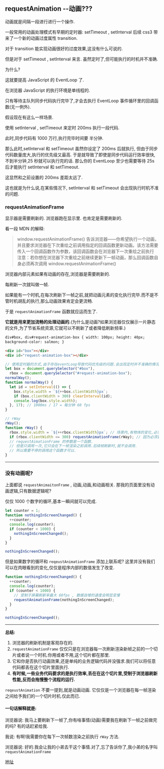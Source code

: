 <!--
 * @Author: your name
 * @Date: 2021-10-25 17:24:59
 * @LastEditTime: 2021-10-25 17:44:22
 * @LastEditors: Please set LastEditors
 * @Description: In User Settings Edit
 * @FilePath: /blog/docs/javaScript/任务-流程-控制.md
-->

## requestAnimation --动画???

动画就是间隔一段进行进行一个操作.

一般常用的动画处理模式有早期的定时器: setTimeout , setInterval
后续 css3 带来了一个新的动画过度属性 transition.

对于 transition 能实现动画很好的过度效果,这没有什么可说的.

但是对于 setTimeout , setInterval 来言. 虽然定时了,但可能执行的时机并不准确.

为什么?

这就要提高 JavaScript 的 EventLoop 了.

在浏览器 JavaScript 的执行环境是单线程的.

只有等待主队列同步代码执行完毕了,才会去执行 EventLoop 事件循环里的回调函数(无一例外).

假设现在有这么一样场景.

使用 setInterval , setTimeout 来定时 200ms 执行一段代码.

此时,同步代码有 1000 万行,执行完毕时间要 半分钟.

那么此时,setInterval 和 setTimeout 虽然你设定了 200ms 后就执行,
但由于同步代码数量庞大,执行的优先级又最高.
于是就导致了即使是同步代码运行效率很快,不到半分钟,25 秒就可以执行完的话.
那么你的 EventLoop 至少也需要等待 25s 后才能执行 setInterval 和 setTimeout.

这显然和之前设置的 200ms 差距太远了.

这也就是为什么说,在某些情况下, setInterval 和 setTimeout 会出现执行时机不准的问题.

### requestAnimationFrame

显示器是需要刷新的.
浏览器跑在显示里. 也肯定是需要刷新的.

看一段 MDN 的解释:

> window.requestAnimationFrame() 告诉浏览器——你希望执行一个动画，并且要求浏览器在下次重绘之前调用指定的回调函数更新动画。该方法需要传入一个回调函数作为参数，该回调函数会在浏览器下一次重绘之前执行
> 注意：若你想在浏览器下次重绘之前继续更新下一帧动画，那么回调函数自身必须再次调用 window.requestAnimationFrame()

浏览器内部元素如果有动画的存在,浏览器是需要刷新的.

每刷新一次就叫做一帧.

如果能有一个时机,在每次刷新下一帧之前,就把动画元素的变化执行完毕.而不是不管时机胡乱的执行,那么动画效果肯定会更流畅.

于是 `requestAnimationFrame` 函数就应运而生了.

**它就是用来更加流畅的处理动画的.**(为什么是动画?如果浏览器仅仅展示一片静态的文件,为了节省系统资源,它就可以不刷新了或者降低刷新频率.)

```html & css
div#box, div#request-animation-box { width: 100px; height: 40px;
background-color: salmon; }

<div id="box"></div>
<div id="request-animation-box"></div>
```

```javascript
// 使用定时器的方式,由于存在eventLoop导致代码优先级的问题.会出现定时并不准确的情况.
let box = document.querySelector("#box"),
  rbox = document.querySelector("#request-animation-box");
normalWay();
function normalWay() {
  let id = setInterval(() => {
    box.style.width = `${++box.clientWidth}px`;
    if (box.clientWidth > 300) clearInterval(id);
    console.log(box.style.width);
  }, 17); // 1000ms / 17 = 每分钟 60 fps
}

// rWay
rWay();
function rWay() {
  rbox.style.width = `${++rbox.clientWidth}px`; // 场景内,有物体的变化,必须刷新浏览器
  if (rbox.clientWidth <= 300) requestAnimationFrame(rWay); // 因为必须要刷新浏览器,所以会调用 requestAnimationFrame .
  // requestAimationFrame 的参数是一个函数.
  // 但是只调用一次,它只会在下一帧渲染之前调用.后续帧刷新时,就不会调用.
  // 所以需要不停的调用这个函数才可以.
}
```

---

### 没有动画呢?

上面都说 `requestAnimaitonFrame` , 动画,动画,和动画相关.
那我的页面里没有动画逻辑,只有数据逻辑呢?

仅仅 1000 个数字的循环,基本一瞬间就可以完成.

```javascript
let counter = 1;
function nothingInScreenChanged() {
  ++counter;
  console.log(counter);
  if (counter < 1000) {
    nothingInScreenChanged();
  }
}

nothingInScreenChanged();
```

但是如果数字的循环和 `reqeustAnimationFrame` 添加上联系呢? 这里并没有我们可以在肉眼看到的变化,仅仅是程序内部的数值发生了改变.

```javascript
function nothingInScreenChanged() {
  ++counter;
  console.log(counter);
  if (counter < 1000) {
    // 受制于屏幕刷新率最大 60fps , 数据自增的速度会明显变慢
    requestAnimationFrame(nothingInScreenChanged);
  }
}

nothingInScreenChanged();
```

---

**总结:**

1. 浏览器的刷新机制是客观存在的.
2. `requestAnimationFrame` 仅仅只是在浏览器每一次刷新渲染新帧之前的一个切片或者说一个时机.你用或者不用,这个切片都在那里.
3. 它和你是否执行动画效果,还是单纯的业务逻辑代码并没强求.我们可以将任意代码都丢在这个切片里面执行.
4. **有时候,一些业务代码要求的是执行效率,丢在在这个切片里,受制于浏览器刷新性能,反而会拖慢整个流程的运行.**

`reqeustAnimation` 不要一提到,就是动画动画. 它仅仅是一个浏览器在每一帧渲染之间给予我们的一个切片时机.仅此而已.

#### 一句话解释就是:

浏览器说: 我马上要刷新下一帧了,你有啥事情(动画)需要我在刷新下一帧之前做完的吗? 有的话赶紧给我.

我说: 有啊!我需要你在每下一次帧数渲染之前执行 `rWay` 方法.

浏览器说: 好的.我会让我的小弟去干这个事情.对了,忘了告诉你了,我小弟的名字叫 `requestAnimationFrame`

[地址](https://gitee.com/codeResp/CodeForReqeustAnimationFrame)
